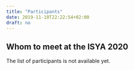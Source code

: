 ```yaml
---
title: "Participants"
date: 2019-11-10T22:22:54+02:00
draft: no
---
```


## Whom to meet at the ISYA 2020

The list of participants is not available yet.
